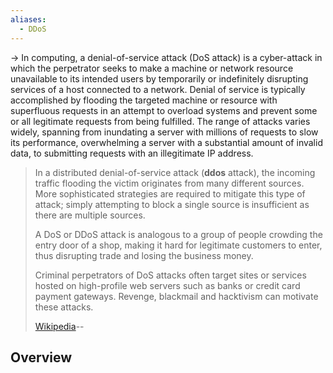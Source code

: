 ```yaml
---
aliases:
  - DDoS
---
```




-> In computing, a denial-of-service attack (DoS attack) is a cyber-attack in which the perpetrator seeks to make a machine or network resource unavailable to its intended users by temporarily or indefinitely disrupting services of a host connected to a network. Denial of service is typically accomplished by flooding the targeted machine or resource with superfluous requests in an attempt to overload systems and prevent some or all legitimate requests from being fulfilled. The range of attacks varies widely, spanning from inundating a server with millions of requests to slow its performance, overwhelming a server with a substantial amount of invalid data, to submitting requests with an illegitimate IP address.
>
> In a distributed denial-of-service attack (**ddos** attack), the incoming traffic flooding the victim originates from many different sources. More sophisticated strategies are required to mitigate this type of attack; simply attempting to block a single source is insufficient as there are multiple sources. 
>
> A DoS or DDoS attack is analogous to a group of people crowding the entry door of a shop, making it hard for legitimate customers to enter, thus disrupting trade and losing the business money.
>
> Criminal perpetrators of DoS attacks often target sites or services hosted on high-profile web servers such as banks or credit card payment gateways. Revenge, blackmail and hacktivism can motivate these attacks.
>
> [Wikipedia](https://en.wikipedia.org/wiki/Denial-of-service%20attack)--
## Overview


